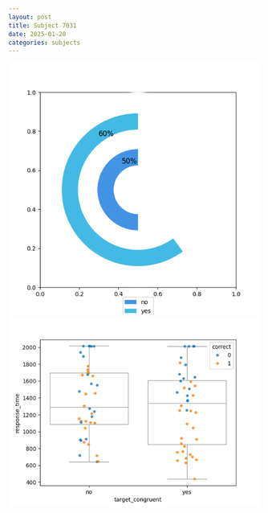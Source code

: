```yaml
---
layout: post
title: Subject 7031
date: 2025-01-20
categories: subjects
---
```


![](data/7031/run-33/7031_accuracy_target_congruence.png)
![](data/7031/run-33/7031_rt_congruence.png)
